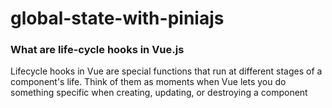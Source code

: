 # global-state-with-piniajs

### What are life-cycle hooks in Vue.js

Lifecycle hooks in Vue are special functions that run at different stages of a component's life. Think of them as moments when Vue lets you do something specific when creating, updating, or destroying a component
